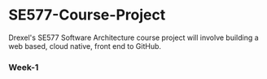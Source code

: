 # SE577-Course-Project
Drexel's SE577 Software Architecture course project will involve building a web based, cloud native, front end to GitHub.

### Week-1
